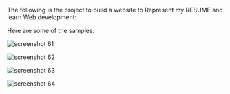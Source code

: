 The following is the project to build a website to Represent my RESUME and learn Web development:

Here are some of the samples:

![screenshot 61](https://user-images.githubusercontent.com/18035659/46242777-385a3680-c3ea-11e8-81ae-09e9b9a6315d.png)






![screenshot 62](https://user-images.githubusercontent.com/18035659/46242778-38f2cd00-c3ea-11e8-8b95-2fc2498224ac.png)





![screenshot 63](https://user-images.githubusercontent.com/18035659/46242780-38f2cd00-c3ea-11e8-9444-095f6dd6488c.png)





![screenshot 64](https://user-images.githubusercontent.com/18035659/46242781-398b6380-c3ea-11e8-9a3b-c1dd370ac4ae.png)

